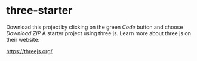 # three-starter

Download this project by clicking on the green *Code* button and choose *Download ZIP*
A starter project using three.js. Learn more about three.js on their website:

https://threejs.org/
